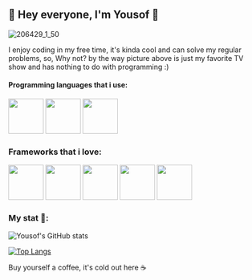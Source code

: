 ## 🤠 Hey everyone, I'm Yousof 👋

![206429_1_50](https://user-images.githubusercontent.com/93007857/201488100-1f989142-e476-44b8-a02e-83f2e9974a8a.jpg)

I enjoy coding in my free time, it's kinda cool and can solve my regular problems, so, Why not? by the way picture above is just my favorite TV show and has nothing to do with programming :)

#### Programming languages that i use:

<img src="https://cdn.jsdelivr.net/npm/programming-languages-logos/src/python/python.png" height="70">          <img src="https://upload.wikimedia.org/wikipedia/commons/7/7e/Dart-logo.png" height="70">          <img src="https://upload.wikimedia.org/wikipedia/commons/thumb/7/73/Ruby_logo.svg/1024px-Ruby_logo.svg.png" height="70">


### Frameworks that i love:

<img src="https://gitlab.com/uploads/-/system/project/avatar/24625030/django-icon-0.png" height="70">          <img src="https://seeklogo.com/images/F/flutter-logo-5086DD11C5-seeklogo.com.png" height="70">          <img src="https://gitlab.com/uploads/-/system/project/avatar/17520894/ruby-on-rails-512.png" height="70">          <img src="https://falcon.readthedocs.io/en/stable/_static/img/logo.svg" height="70">          <img src="https://cdn.worldvectorlogo.com/logos/fastapi.svg" height="70">


### My stat 🤔:

![Yousof's GitHub stats](https://github-readme-stats.vercel.app/api?username=YOUSSSOF&show_icons=true&theme=dracula)

[![Top Langs](https://github-readme-stats.vercel.app/api/top-langs/?username=YOUSSSOF&theme=dracula)](https://github.com/anuraghazra/github-readme-stats)


Buy yourself a coffee, it's cold out here ☕
